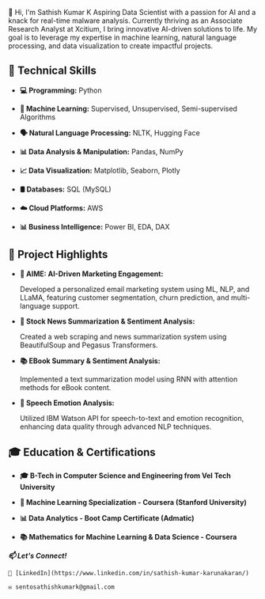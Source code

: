 👋 Hi, I'm Sathish Kumar K
Aspiring Data Scientist with a passion for AI and a knack for real-time malware analysis. Currently thriving as an Associate Research Analyst at Xcitium, 
I bring innovative AI-driven solutions to life. My goal is to leverage my expertise in machine learning, natural language processing, and data visualization to create impactful projects.

## 🔧 Technical Skills

- **💻 Programming:** Python
  
- **🤖 Machine Learning:** Supervised, Unsupervised, Semi-supervised Algorithms
  
- **🗣️ Natural Language Processing:** NLTK, Hugging Face
  
- **📊 Data Analysis & Manipulation:** Pandas, NumPy
  
- **📈 Data Visualization:** Matplotlib, Seaborn, Plotly
  
- **🛢️ Databases:** SQL (MySQL)
  
- **☁️ Cloud Platforms:** AWS
  
- **📊 Business Intelligence:** Power BI, EDA, DAX  


## 🚀 Project Highlights

 - **📨 AIME: AI-Driven Marketing Engagement:**

      Developed a personalized email marketing system using ML, NLP, and LLaMA, featuring customer segmentation, churn prediction, and multi-language support.

 - **📰 Stock News Summarization & Sentiment Analysis:**

      Created a web scraping and news summarization system using BeautifulSoup and Pegasus Transformers.

  - **📚 EBook Summary & Sentiment Analysis:**
  
      Implemented a text summarization model using RNN with attention methods for eBook content.

  - **🎤 Speech Emotion Analysis:**
  
      Utilized IBM Watson API for speech-to-text and emotion recognition, enhancing data quality through advanced NLP techniques.


## 🎓 Education & Certifications

 - **🎓 B-Tech in Computer Science and Engineering from Vel Tech University**

  - **📜 Machine Learning Specialization - Coursera (Stanford University)**

  - **📊 Data Analytics - Boot Camp Certificate (Admatic)**

  - **📚 Mathematics for Machine Learning & Data Science - Coursera**


  ***📫 Let's Connect!***
  
    🔗 [LinkedIn](https://www.linkedin.com/in/sathish-kumar-karunakaran/)
    
    ✉️ sentosathishkumark@gmail.com
